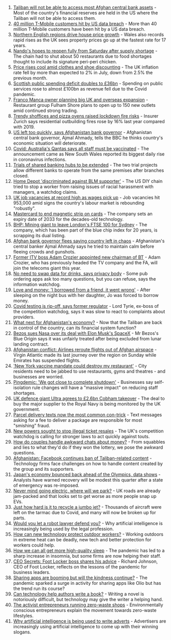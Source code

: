 1. [Taliban will not be able to access most Afghan central bank assets](https://www.bbc.co.uk/news/business-58261659) - Most of the country's financial reserves are held in the US where the Taliban will not be able to access them.
2. [40 million T-Mobile customers hit by US data breach](https://www.bbc.co.uk/news/business-58263521) - More than 40 million T-Mobile customers have been hit by a US data breach.
3. [Northern English regions drive house price growth](https://www.bbc.co.uk/news/business-58256169) - Wales also records rapid rises as the UK sees property prices go up at the fastest rate for 17 years.
4. [Nando's hopes to reopen fully from Saturday after supply shortage](https://www.bbc.co.uk/news/business-58256435) - The chain had to shut about 50 restaurants due to food shortages thought to include its signature peri-peri chicken.
5. [Price rises cool amid clothes and shoe discounting](https://www.bbc.co.uk/news/uk-58254000) - The UK inflation rate fell by more than expected to 2% in July, down from 2.5% the previous month.
6. [Scottish public spending deficit doubles to £36bn](https://www.bbc.co.uk/news/uk-scotland-58256028) - Spending on public services rose to almost £100bn as revenue fell due to the Covid pandemic.
7. [Franco Manca owner planning big UK and overseas expansion](https://www.bbc.co.uk/news/business-58257963) - Restaurant group Fulham Shore plans to open up to 150 new outlets amid continued strong trading.
8. [Trendy shoffices and pizza ovens raised lockdown fire risks](https://www.bbc.co.uk/news/business-58245846) - Insurer Zurich says residential outbuilding fires rose by 16% last year compared with 2019.
9. [US left too quickly, says Afghanistan bank governor](https://www.bbc.co.uk/news/business-58252065) - Afghanistan central bank governor, Ajmal Ahmady, tells the BBC he thinks country's economic situation will deteriorate.
10. [Covid: Australia's Qantas says all staff must be vaccinated](https://www.bbc.co.uk/news/business-58239790) - The announcement came as New South Wales reported its biggest daily rise in coronavirus infections.
11. [Trials of shared banking hubs to be extended](https://www.bbc.co.uk/news/business-58245844) - The two trial projects allow different banks to operate from the same premises after branches closed.
12. [Home Depot 'discriminated against BLM supporter'](https://www.bbc.co.uk/news/business-58251211) - The US DIY chain tried to stop a worker from raising issues of racial harassment with managers, a watchdog claims.
13. [UK job vacancies at record high as wages pick up](https://www.bbc.co.uk/news/business-58241006) - Job vacancies hit 953,000 amid signs the country's labour market is rebounding "robustly".
14. [Mastercard to end magnetic strip on cards](https://www.bbc.co.uk/news/technology-58206591) - The company sets an expiry date of 2033 for the decades-old technology.
15. [BHP: Mining giant to leave London's FTSE 100 for Sydney](https://www.bbc.co.uk/news/business-58241008) - The company, which has been part of the blue chip index for 20 years, is scrapping its dual listing.
16. [Afghan bank governor flees saying country left in chaos](https://www.bbc.co.uk/news/business-58230941) - Afghanistan's central banker Ajmal Ahmady says he tried to maintain calm before fleeing crowds and gunshots.
17. [Former ITV boss Adam Crozier appointed new chairman of BT](https://www.bbc.co.uk/news/business-58241747) - Adam Crozier, who has previously headed the TV company and the FA, will join the telecoms giant this year.
18. [No need to swap data for drinks, says privacy body](https://www.bbc.co.uk/news/business-58230932) - Some pub ordering apps ask too many questions, but you can refuse, says the information watchdog.
19. [Love and money: 'I borrowed from a friend, it went wrong'](https://www.bbc.co.uk/news/business-57824096) - After sleeping on the night bus with her daughter, Jo was forced to borrow money.
20. [Covid testing is rip-off, says former regulator](https://www.bbc.co.uk/news/business-58200203) - Lord Tyrie, ex-boss of the competition watchdog, says it was slow to react to complaints about providers.
21. [What next for Afghanistan's economy?](https://www.bbc.co.uk/news/business-58235185) - Now that the Taliban are back in control of the country, can its financial system function?
22. [Bezos sues Nasa over its deal with Elon Musk's SpaceX](https://www.bbc.co.uk/news/business-58235479) - Mr Bezos's Blue Origin says it was unfairly treated after being excluded from lunar landing contract.
23. [Afghanistan conflict: Airlines reroute flights out of Afghan airspace](https://www.bbc.co.uk/news/business-58228470) - Virgin Atlantic made its last journey over the region on Sunday while Emirates has suspended flights.
24. ['New York vaccine mandate could destroy my restaurant'](https://www.bbc.co.uk/news/business-58204471) - City residents need to be jabbed to use restaurants, gyms and theatres - and businesses are worried.
25. [Pingdemic: 'We got close to complete shutdown'](https://www.bbc.co.uk/news/business-58228466) - Businesses say self-isolation rule changes will have a "massive impact" on reducing staff shortages.
26. [UK defence giant Ultra agrees to £2.6bn Cobham takeover](https://www.bbc.co.uk/news/business-58228657) - The deal to buy the major supplier to the Royal Navy is being monitored by the UK government.
27. [Parcel delivery texts now the most common con-trick](https://www.bbc.co.uk/news/business-58233743) - Text messages asking for a fee to deliver a package are responsible for most "smishing" fraud.
28. [New powers sought to stop illegal ticket resales](https://www.bbc.co.uk/news/business-58225568) - The UK's competition watchdog is calling for stronger laws to act quickly against touts.
29. [How do couples handle awkward chats about money?](https://www.bbc.co.uk/news/business-58176219) - From squabbles and lies to what they'd do if they won the lottery, we pose the awkward questions.
30. [Afghanistan: Facebook continues ban of Taliban-related content](https://www.bbc.co.uk/news/business-58239786) - Technology firms face challenges on how to handle content created by the group and its supporters.
31. [Japan's economy bounced back ahead of the Olympics, data shows](https://www.bbc.co.uk/news/business-58227096) - Analysts have warned recovery will be modest this quarter after a state of emergency was re-imposed.
32. [Never mind going electric, where will we park?](https://www.bbc.co.uk/news/business-56748346) - UK roads are already jam-packed and that looks set to get worse as more people snap up EVs.
33. [Just how hard is it to recycle a jumbo jet?](https://www.bbc.co.uk/news/business-57983174) - Thousands of aircraft were left on the tarmac due to Covid, and many will now be broken up for parts.
34. [Would you let a robot lawyer defend you?](https://www.bbc.co.uk/news/business-58158820) - Why artificial intelligence is increasingly being used by the legal profession.
35. [How can new technology protect outdoor workers?](https://www.bbc.co.uk/news/business-58049625) - Working outdoors in extreme heat can be deadly, new tech and better protection for workers could help.
36. [How we can all get more high-quality sleep](https://www.bbc.co.uk/news/business-58148044) - The pandemic has led to a sharp increase in insomnia, but some firms are now helping their staff.
37. [CEO Secrets: Foot Locker boss shares his advice](https://www.bbc.co.uk/news/business-58101254) - Richard Johnson, CEO of Foot Locker, reflects on the lessons of the pandemic for business leaders.
38. [Sharing apps are booming but will the kindness continue?](https://www.bbc.co.uk/news/business-57981598) - The pandemic sparked a surge in activity for sharing apps like Olio but has the trend run its course?
39. [Can technology help authors write a book?](https://www.bbc.co.uk/news/business-58098481) - Writing a novel is notoriously difficult, but technology may give the writer a helping hand.
40. [The activist entrepreneurs running zero-waste shops](https://www.bbc.co.uk/news/business-57920754) - Environmentally conscious entrepreneurs explain the movement towards zero-waste lifestyles.
41. [Why artificial intelligence is being used to write adverts](https://www.bbc.co.uk/news/business-57781557) - Advertisers are increasingly using artificial intelligence to come up with their winning slogans.
